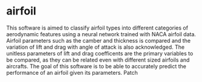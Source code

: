 # airfoil

This software is aimed to classify airfoil types into different categories of aerodynamic features using a neural network trained with NACA airfoil data. Airfoil parameters such as the camber and thickness is compared and the variation of lift and drag with angle of attack is also acknowledged. The unitless parameters of lift and drag coefficents are the primary variables to be compared, as they can be related even with different sized airfoils and aircrafts. The goal of this software is to be able to accurately predict the performance of an airfoil given its parameters. 
Patch
